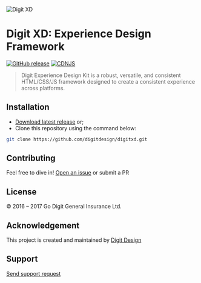 ![Digit XD](https://privacdn.com/godigit/digit-xd-hero.png)
# Digit XD: Experience Design Framework
[![GitHub release](https://img.shields.io/github/release/digitdesign/digitxd.svg)]() [![CDNJS](https://img.shields.io/cdnjs/v/jquery.svg)]()
> Digit Experience Design Kit is a robust, versatile, and consistent HTML/CSS/JS framework designed to create a consistent experience across platforms.

## Installation
- [Download latest release](https://github.com/digitdesign/digitxd/archive/master.zip) or;
- Clone this repository using the command below:
```sh
git clone https://github.com/digitdesign/digitxd.git
```

## Contributing
Feel free to dive in! [Open an issue](https://github.com/digitdesign/digitxd/issues/new/) or submit a PR

## License
© 2016 – 2017 Go Digit General Insurance Ltd.

## Acknowledgement
This project is created and maintained by [Digit Design](https://godigit.design/)

## Support
[Send support request](mailto:shaan.shivanandan@godigit.com?Subject=Support%3A%20Digit%20XD)